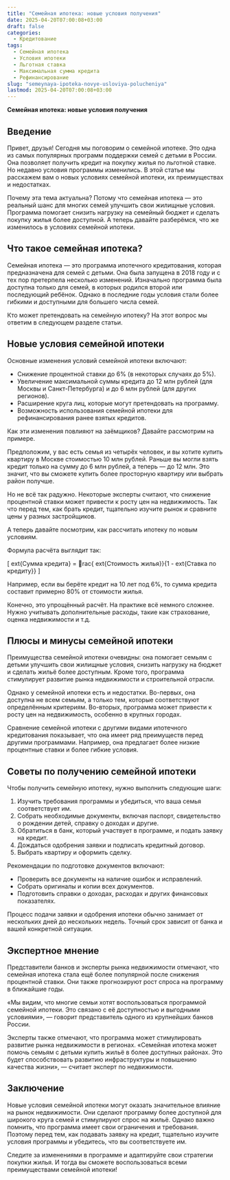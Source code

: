 ```yaml
---
title: "Семейная ипотека: новые условия получения"
date: 2025-04-20T07:00:08+03:00
draft: false
categories:
  - Кредитование
tags:
  - Семейная ипотека
  - Условия ипотеки
  - Льготная ставка
  - Максимальная сумма кредита
  - Рефинансирование
slug: "semeynaya-ipoteka-novye-usloviya-polucheniya"
lastmod: 2025-04-20T07:00:08+03:00
---
```




**Семейная ипотека: новые условия получения**



## Введение

Привет, друзья! Сегодня мы поговорим о семейной ипотеке. Это одна из самых популярных программ поддержки семей с детьми в России. Она позволяет получить кредит на покупку жилья по льготной ставке. Но недавно условия программы изменились. В этой статье мы расскажем вам о новых условиях семейной ипотеки, их преимуществах и недостатках.

Почему эта тема актуальна? Потому что семейная ипотека — это реальный шанс для многих семей улучшить свои жилищные условия. Программа помогает снизить нагрузку на семейный бюджет и сделать покупку жилья более доступной. А теперь давайте разберёмся, что же изменилось в условиях семейной ипотеки.

## Что такое семейная ипотека?

Семейная ипотека — это программа ипотечного кредитования, которая предназначена для семей с детьми. Она была запущена в 2018 году и с тех пор претерпела несколько изменений. Изначально программа была доступна только для семей, в которых родился второй или последующий ребёнок. Однако в последние годы условия стали более гибкими и доступными для большего числа семей.

Кто может претендовать на семейную ипотеку? На этот вопрос мы ответим в следующем разделе статьи.

## Новые условия семейной ипотеки

Основные изменения условий семейной ипотеки включают:

* Снижение процентной ставки до 6% (в некоторых случаях до 5%).
* Увеличение максимальной суммы кредита до 12 млн рублей (для Москвы и Санкт-Петербурга) и до 6 млн рублей (для других регионов).
* Расширение круга лиц, которые могут претендовать на программу.
* Возможность использования семейной ипотеки для рефинансирования ранее взятых кредитов.

Как эти изменения повлияют на заёмщиков? Давайте рассмотрим на примере.

Предположим, у вас есть семья из четырёх человек, и вы хотите купить квартиру в Москве стоимостью 10 млн рублей. Раньше вы могли взять кредит только на сумму до 6 млн рублей, а теперь — до 12 млн. Это значит, что вы сможете купить более просторную квартиру или выбрать район получше.

Но не всё так радужно. Некоторые эксперты считают, что снижение процентной ставки может привести к росту цен на недвижимость. Так что перед тем, как брать кредит, тщательно изучите рынок и сравните цены у разных застройщиков.

А теперь давайте посмотрим, как рассчитать ипотеку по новым условиям.

Формула расчёта выглядит так:

[ 	ext{Сумма кредита} = rac{	ext{Стоимость жилья}}{1 - 	ext{Ставка по кредиту}} ]

Например, если вы берёте кредит на 10 лет под 6%, то сумма кредита составит примерно 80% от стоимости жилья.

Конечно, это упрощённый расчёт. На практике всё немного сложнее. Нужно учитывать дополнительные расходы, такие как страхование, оценка недвижимости и т.д.

## Плюсы и минусы семейной ипотеки

Преимущества семейной ипотеки очевидны: она помогает семьям с детьми улучшить свои жилищные условия, снизить нагрузку на бюджет и сделать жильё более доступным. Кроме того, программа стимулирует развитие рынка недвижимости и строительной отрасли.

Однако у семейной ипотеки есть и недостатки. Во-первых, она доступна не всем семьям, а только тем, которые соответствуют определённым критериям. Во-вторых, программа может привести к росту цен на недвижимость, особенно в крупных городах.

Сравнение семейной ипотеки с другими видами ипотечного кредитования показывает, что она имеет ряд преимуществ перед другими программами. Например, она предлагает более низкие процентные ставки и более гибкие условия.

## Советы по получению семейной ипотеки

Чтобы получить семейную ипотеку, нужно выполнить следующие шаги:

1. Изучить требования программы и убедиться, что ваша семья соответствует им.
2. Собрать необходимые документы, включая паспорт, свидетельство о рождении детей, справку о доходах и другие.
3. Обратиться в банк, который участвует в программе, и подать заявку на кредит.
4. Дождаться одобрения заявки и подписать кредитный договор.
5. Выбрать квартиру и оформить сделку.

Рекомендации по подготовке документов включают:

* Проверить все документы на наличие ошибок и исправлений.
* Собрать оригиналы и копии всех документов.
* Подготовить справки о доходах, расходах и других финансовых показателях.

Процесс подачи заявки и одобрения ипотеки обычно занимает от нескольких дней до нескольких недель. Точный срок зависит от банка и вашей конкретной ситуации.

## Экспертное мнение

Представители банков и эксперты рынка недвижимости отмечают, что семейная ипотека стала ещё более популярной после снижения процентной ставки. Они также прогнозируют рост спроса на программу в ближайшие годы.

«Мы видим, что многие семьи хотят воспользоваться программой семейной ипотеки. Это связано с её доступностью и выгодными условиями», — говорит представитель одного из крупнейших банков России.

Эксперты также отмечают, что программа может стимулировать развитие рынка недвижимости в регионах. «Семейная ипотека может помочь семьям с детьми купить жильё в более доступных районах. Это будет способствовать развитию инфраструктуры и повышению качества жизни», — считает эксперт по недвижимости.

## Заключение

Новые условия семейной ипотеки могут оказать значительное влияние на рынок недвижимости. Они сделают программу более доступной для широкого круга семей и стимулируют спрос на жильё. Однако важно помнить, что программа имеет свои ограничения и требования. Поэтому перед тем, как подавать заявку на кредит, тщательно изучите условия программы и убедитесь, что вы соответствуете им.

Следите за изменениями в программе и адаптируйте свои стратегии покупки жилья. И тогда вы сможете воспользоваться всеми преимуществами семейной ипотеки!





